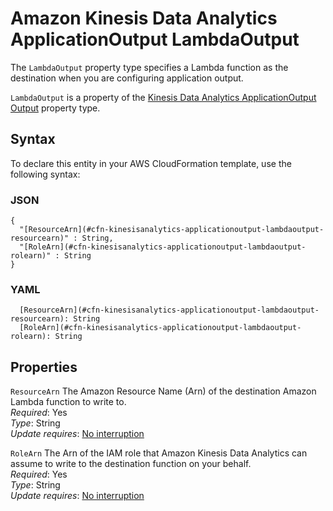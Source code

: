 # Amazon Kinesis Data Analytics ApplicationOutput LambdaOutput<a name="aws-properties-kinesisanalytics-applicationoutput-lambdaoutput"></a>

The `LambdaOutput` property type specifies a Lambda function as the destination when you are configuring application output\.

 `LambdaOutput` is a property of the [Kinesis Data Analytics ApplicationOutput Output](aws-properties-kinesisanalytics-applicationoutput-output.md) property type\.

## Syntax<a name="aws-properties-kinesisanalytics-applicationoutput-lambdaoutput-syntax"></a>

To declare this entity in your AWS CloudFormation template, use the following syntax:

### JSON<a name="aws-properties-kinesisanalytics-applicationoutput-lambdaoutput-syntax.json"></a>

```
{
  "[ResourceArn](#cfn-kinesisanalytics-applicationoutput-lambdaoutput-resourcearn)" : String,
  "[RoleArn](#cfn-kinesisanalytics-applicationoutput-lambdaoutput-rolearn)" : String
}
```

### YAML<a name="aws-properties-kinesisanalytics-applicationoutput-lambdaoutput-syntax.yaml"></a>

```
  [ResourceArn](#cfn-kinesisanalytics-applicationoutput-lambdaoutput-resourcearn): String
  [RoleArn](#cfn-kinesisanalytics-applicationoutput-lambdaoutput-rolearn): String
```

## Properties<a name="aws-properties-kinesisanalytics-applicationoutput-lambdaoutput-properties"></a>

`ResourceArn`  <a name="cfn-kinesisanalytics-applicationoutput-lambdaoutput-resourcearn"></a>
The Amazon Resource Name \(Arn\) of the destination Amazon Lambda function to write to\.  
 *Required*: Yes  
 *Type*: String  
 *Update requires*: [No interruption](using-cfn-updating-stacks-update-behaviors.md#update-no-interrupt) 

`RoleArn`  <a name="cfn-kinesisanalytics-applicationoutput-lambdaoutput-rolearn"></a>
The Arn of the IAM role that Amazon Kinesis Data Analytics can assume to write to the destination function on your behalf\.   
 *Required*: Yes  
 *Type*: String  
 *Update requires*: [No interruption](using-cfn-updating-stacks-update-behaviors.md#update-no-interrupt) 